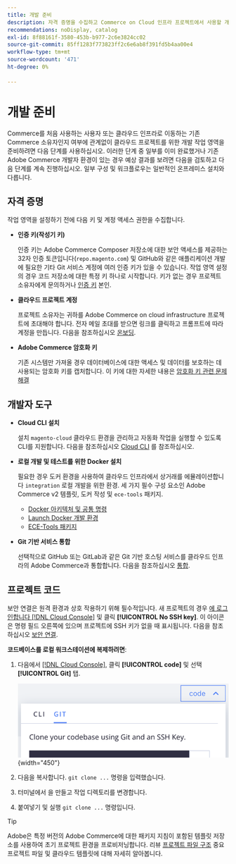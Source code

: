 ```yaml
---
title: 개발 준비
description: 자격 증명을 수집하고 Commerce on Cloud 인프라 프로젝트에서 사용할 개발 작업 영역을 설정하는 데 사용할 수 있는 도구에 대해 알아봅니다.
recommendations: noDisplay, catalog
exl-id: 8f88161f-3580-453b-b977-2c6e3824cc02
source-git-commit: 85ff1283f773823ff2c6e6ab8f391fd5b4aa00e4
workflow-type: tm+mt
source-wordcount: '471'
ht-degree: 0%

---
```


# 개발 준비

Commerce를 처음 사용하는 사용자 또는 클라우드 인프라로 이동하는 기존 Commerce 소유자인지 여부에 관계없이 클라우드 프로젝트를 위한 개발 작업 영역을 준비하려면 다음 단계를 사용하십시오. 이러한 단계 중 일부를 이미 완료했거나 기존 Adobe Commerce 개발자 환경이 있는 경우 예상 결과를 보려면 다음을 검토하고 다음 단계를 계속 진행하십시오. 일부 구성 및 워크플로우는 일반적인 온프레미스 설치와 다릅니다.

## 자격 증명

작업 영역을 설정하기 전에 다음 키 및 계정 액세스 권한을 수집합니다.

- **인증 키(작성기 키)**

  인증 키는 Adobe Commerce Composer 저장소에 대한 보안 액세스를 제공하는 32자 인증 토큰입니다(`repo.magento.com`) 및 GitHub와 같은 애플리케이션 개발에 필요한 기타 Git 서비스 계정에 여러 인증 키가 있을 수 있습니다. 작업 영역 설정의 경우 코드 저장소에 대한 특정 키 하나로 시작합니다. 키가 없는 경우 프로젝트 소유자에게 문의하거나 [인증 키](../cloud-guide/development/authentication-keys.md) 본인.

- **클라우드 프로젝트 계정**

  프로젝트 소유자는 귀하를 Adobe Commerce on cloud infrastructure 프로젝트에 초대해야 합니다. 전자 메일 초대를 받으면 링크를 클릭하고 프롬프트에 따라 계정을 만듭니다. 다음을 참조하십시오 [온보딩](onboarding.md).

- **Adobe Commerce 암호화 키**

  기존 시스템만 가져올 경우 데이터베이스에 대한 액세스 및 데이터를 보호하는 데 사용되는 암호화 키를 캡처합니다. 이 키에 대한 자세한 내용은 [암호화 키 관련 문제 해결](https://experienceleague.adobe.com/docs/commerce-knowledge-base/kb/troubleshooting/miscellaneous/resolve-issues-with-encryption-key.html)

## 개발자 도구

- **Cloud CLI 설치**

  설치 `magento-cloud` 클라우드 환경을 관리하고 자동화 작업을 실행할 수 있도록 CLI를 지원합니다. 다음을 참조하십시오 [Cloud CLI](../cloud-guide/dev-tools/cloud-cli-overview.md) 를 참조하십시오.

- **로컬 개발 및 테스트를 위한 Docker 설치**

  필요한 경우 도커 환경을 사용하여 클라우드 인프라에서 상거래를 에뮬레이션합니다 `integration` 로컬 개발을 위한 환경. 세 가지 필수 구성 요소인 Adobe Commerce v2 템플릿, 도커 작성 및 `ece-tools` 패키지.

   - [Docker 아키텍처 및 공통 명령](../cloud-guide/dev-tools/cloud-docker.md)
   - [Launch Docker 개발 환경](https://developer.adobe.com/commerce/cloud-tools/docker/setup/)
   - [ECE-Tools 패키지](../cloud-guide/dev-tools/package-overview.md)

- **Git 기반 서비스 통합**

  선택적으로 GitHub 또는 GitLab과 같은 Git 기반 호스팅 서비스를 클라우드 인프라의 Adobe Commerce과 통합합니다. 다음을 참조하십시오 [통합](../cloud-guide/integrations/overview.md).

## 프로젝트 코드

보안 연결은 원격 환경과 상호 작용하기 위해 필수적입니다. 새 프로젝트의 경우 [에 로그인합니다 [!DNL Cloud Console]](https://console.adobecommerce.com) 및 클릭 **[!UICONTROL No SSH key]**. 이 아이콘은 명령 필드 오른쪽에 있으며 프로젝트에 SSH 키가 없을 때 표시됩니다. 다음을 참조하십시오 [보안 연결](../cloud-guide/development/secure-connections.md#add-an-ssh-public-key-to-your-account).

**코드베이스를 로컬 워크스테이션에 복제하려면**:

1. 다음에서 [[!DNL Cloud Console]](https://console.adobecommerce.com), 클릭 **[!UICONTROL code]** 및 선택 **[!UICONTROL Git]** 탭.

   ![코드 복제](../assets/ui-git-code.png){width="450"}

1. 다음을 복사합니다. `git clone ...` 명령을 입력했습니다.

1. 터미널에서 을 만들고 작업 디렉토리를 변경합니다.

1. 붙여넣기 및 실행 `git clone ...` 명령입니다.

>[!TIP]
>
>Adobe은 특정 버전의 Adobe Commerce에 대한 패키지 지침이 포함된 템플릿 저장소를 사용하여 초기 프로젝트 환경을 프로비저닝합니다. 리뷰 [프로젝트 파일 구조](../cloud-guide/project/file-structure.md) 중요 프로젝트 파일 및 클라우드 템플릿에 대해 자세히 알아봅니다.

